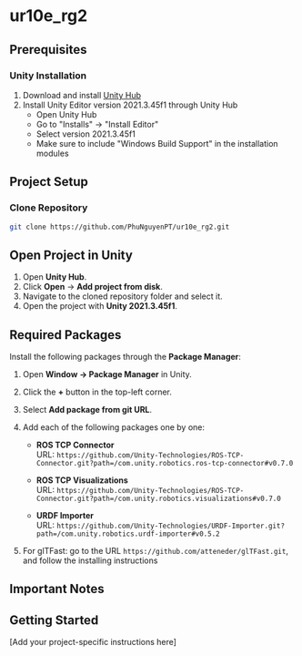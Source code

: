 # ur10e_rg2

## Prerequisites

### Unity Installation
1. Download and install [Unity Hub](https://unity.com/download)
2. Install Unity Editor version 2021.3.45f1 through Unity Hub
   - Open Unity Hub
   - Go to "Installs" -> "Install Editor"
   - Select version 2021.3.45f1
   - Make sure to include "Windows Build Support" in the installation modules

## Project Setup

### Clone Repository
```bash
git clone https://github.com/PhuNguyenPT/ur10e_rg2.git
```

## Open Project in Unity

1. Open **Unity Hub**.
2. Click **Open** -> **Add project from disk**.
3. Navigate to the cloned repository folder and select it.
4. Open the project with **Unity 2021.3.45f1**.

## Required Packages

Install the following packages through the **Package Manager**:

1. Open **Window -> Package Manager** in Unity.
2. Click the **+** button in the top-left corner.
3. Select **Add package from git URL**.
4. Add each of the following packages one by one:

   - **ROS TCP Connector**  
     URL: `https://github.com/Unity-Technologies/ROS-TCP-Connector.git?path=/com.unity.robotics.ros-tcp-connector#v0.7.0`
     
   - **ROS TCP Visualizations**  
     URL: `https://github.com/Unity-Technologies/ROS-TCP-Connector.git?path=/com.unity.robotics.visualizations#v0.7.0`

   - **URDF Importer**  
     URL: `https://github.com/Unity-Technologies/URDF-Importer.git?path=/com.unity.robotics.urdf-importer#v0.5.2`

5. For glTFast: go to the URL `https://github.com/atteneder/glTFast.git`, and follow the installing instructions

## Important Notes
<!--
- For **glTFast**, ensure shader variants are properly included in your builds by following their documentation.
- The **URDF Importer** requires the proper setup of mesh file locations for your project.
-->
## Getting Started

[Add your project-specific instructions here]
